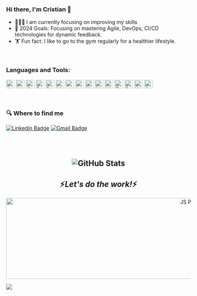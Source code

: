 ### Hi there, I'm Cristian 👋

- 🧑🏽‍💻 I am currently focusing on improving my skills
- 🥅 2024 Goals: Focusing on mastering Agile, DevOps, CI/CD technologies for dynamic feedback.
- 🏋️ Fun fact: I like to go to the gym regularly for a healthier lifestyle.

<br />

### Languages and Tools:
<p>
<img src="https://img.shields.io/badge/JavaScript-282C34?logo=javascript&logoColor=F7DF1E" alt="JavaScript logo" title="JavaScript" height="23" />
<img src="https://img.shields.io/badge/HTML5-282C34?logo=html5&logoColor=E34F26" alt="HTML5 logo" title="HTML5" height="23" />
<img src="https://img.shields.io/badge/CSS3-282C34?logo=css3&logoColor=1572B6" alt="CSS3 logo" title="CSS3" height="23" />
<img src="https://img.shields.io/badge/React JS-282C34?logo=react&logoColor=61DAFB" alt="React JS logo" title="ReactJS" height="23" />
<img src="https://img.shields.io/badge/Redux-282C34?logo=redux&logoColor=764ABC" alt="Redux logo" title="Redux" height="23" />
<img src="https://img.shields.io/badge/MongoDB-282C34?logo=mongodb&logoColor=3FA037" alt="MongoDB logo" title="MongoDB" height="23" />
<img src="https://img.shields.io/badge/git-282C34?logo=git&logoColor=F05032" alt="git logo" title="git" height="23" />
<img src="https://img.shields.io/badge/Heroku-282C34?logo=heroku&logoColor=6762A6" alt="heroku logo" title="heroku" height="23" />
<img src="https://img.shields.io/badge/NPM-282C34?logo=npm&logoColor=#7743CE" alt="NPM logo" title="NPM" height="23" />
<img src="https://img.shields.io/badge/NodeJS-282C34?logo=Node.js&logoColor=#215732" alt="NodeJS logo" title="NondeJS" height="23" />
<img src="https://img.shields.io/badge/VS%20Code-282C34?logo=visual-studio-code&logoColor=007ACC" alt="Visual Studio Code logo" title="Visual Studio Code" height="23"/>
<img src="https://img.shields.io/badge/Tailwind%20CSS-282C34?logo=tailwind-css&logoColor=38B2AC" alt="Tailwind CSS logo" title="Tailwind CSS" height="23"/>
<img src="https://img.shields.io/badge/Bootstrap-282C34?logo=bootstrap&logoColor=7848d9" alt="Bootstrap logo" title="Bootstrap" height="23"/>
<img src="https://img.shields.io/badge/WebDriverI/O-282C34?logo=webdriverio&logoColor=e0531f" alt="WebDriverI/O logo" title="WebDriverI/O" height="23"/>
<img src="https://img.shields.io/badge/Selenium-282C34?logo=selenium&logoColor=07e007" alt="Selenium logo" title="Selenium" height="23"/>
</p>
<br />

### 🔍  Where to find me
[![Linkedin Badge](https://img.shields.io/badge/LinkedIn-282C34?logo=linkedin&logoColor=0e76a8&link=https://www.linkedin.com/in/cristian-dicu-56a8741a5/)](https://www.linkedin.com/in/cristian-dicu-56a8741a5/)
[![Gmail Badge](https://img.shields.io/badge/dicucristian24@gmail.com-282C34?logo=gmail&logoColor=EA4335&link=mailto:15203012@iubat.edu)](mailto:dicucristian24@gmail.com)

<h2><h2>
  
<br />
<p align="center"><img src="https://github-readme-stats-git-masterrstaa-rickstaa.vercel.app/api?username=dicucristiann&show_icons=true&theme=aura" alt="GitHub Stats" /></p>

<h2 align='center'>⚡️<i>Let's do the work!</i>⚡️</h2>
<p align="center">
   <img src="https://www.section.io/engineering-education/javascript-particles-effect-with-tsparticles/linked-particles.gif" alt="JS Particles" height="220" width="1012"/>
   </p>

![](https://komarev.com/ghpvc/?username=dicucritiann)


